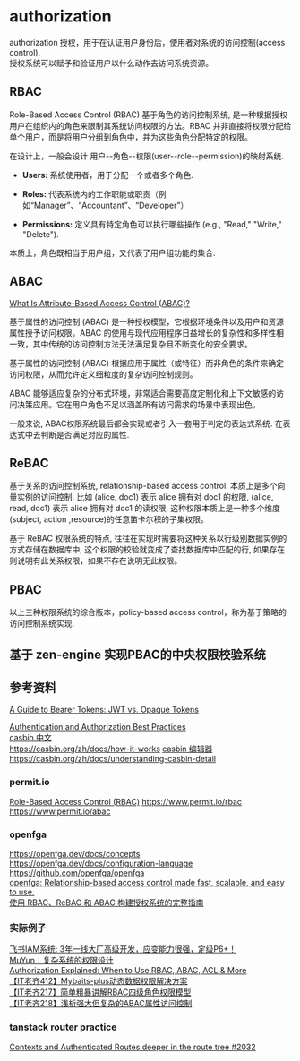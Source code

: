 
# authorization

authorization 授权，用于在认证用户身份后，使用者对系统的访问控制(access control).  
授权系统可以赋予和验证用户以什么动作去访问系统资源。

## RBAC

Role-Based Access Control (RBAC) 基于角色的访问控制系统, 是一种根据授权用户在组织内的角色来限制其系统访问权限的方法。RBAC 并非直接将权限分配给单个用户，而是将用户分组到角色中，并为这些角色分配特定的权限。

在设计上，一般会设计 用户--角色--权限(user--role--permission)的映射系统.

- **Users:** 系统使用者，用于分配一个或者多个角色.

- **Roles:** 代表系统内的工作职能或职责（例如“Manager”、“Accountant”、“Developer”）

- **Permissions:** 定义具有特定角色可以执行哪些操作 (e.g., "Read," "Write," "Delete"). 


本质上，角色既相当于用户组，又代表了用户组功能的集合.

## ABAC

[What Is Attribute-Based Access Control (ABAC)?](https://www.permit.io/blog/what-is-abac)  

基于属性的访问控制 (ABAC) 是一种授权模型，它根据环境条件以及用户和资源属性授予访问权限。ABAC 的使用与现代应用程序日益增长的复杂性和多样性相一致，其中传统的访问控制方法无法满足复杂且不断变化的安全要求。

基于属性的访问控制 (ABAC) 根据应用于属性（或特征）而非角色的条件来确定访问权限，从而允许定义细粒度的复杂访问控制规则。

ABAC 能够适应复杂的分布式环境，非常适合需要高度定制化和上下文敏感的访问决策应用。它在用户角色不足以涵盖所有访问需求的场景中表现出色。




一般来说, ABAC权限系统最后都会实现或者引入一套用于判定的表达式系统. 在表达式中去判断是否满足对应的属性.

## ReBAC

基于关系的访问控制系统, relationship-based access control. 本质上是多个向量实例的访问控制. 比如 (alice, doc1) 表示 alice 拥有对 doc1 的权限, (alice, read, doc1) 表示  alice 拥有对 doc1 的读权限, 这种权限本质上是一种多个维度(subject, action ,resource)的任意笛卡尔积的子集权限。

基于 ReBAC 权限系统的特点, 往往在实现时需要将这种关系以行级别数据实例的方式存储在数据库中, 这个权限的校验就变成了查找数据库中匹配的行, 如果存在则说明有此关系权限，如果不存在说明无此权限。

## PBAC

以上三种权限系统的综合版本，policy-based access control，称为基于策略的访问控制系统实现.


## 基于 zen-engine 实现PBAC的中央权限校验系统



## 参考资料

[A Guide to Bearer Tokens: JWT vs. Opaque Tokens](https://www.permit.io/blog/a-guide-to-bearer-tokens-jwt-vs-opaque-tokens)  

[Authentication and Authorization Best Practices](https://blog.gitguardian.com/authentication-and-authorization/)  
[casbin 中文](https://casbin.org/zh/)  
https://casbin.org/zh/docs/how-it-works
[casbin 编辑器](https://casbin.org/zh/editor)  
https://casbin.org/zh/docs/understanding-casbin-detail
### permit.io

[Role-Based Access Control (RBAC)](http://permit.io/rbac?_gl=1*vlim4i*_gcl_au*MTg2MTk3NDM3OC4xNzU1MDQ4NDE1*_ga*ODM5MTI1NDkwLjE3NDM2NDQ4OTU.*_ga_SPFKH5NXDE*czE3NTUwNTYyODIkbzkkZzEkdDE3NTUwNTYzNDIkajYwJGwwJGgxOTI1Mzk1ODM0 "http://permit.io/rbac")
https://www.permit.io/rbac
https://www.permit.io/abac

### openfga

https://openfga.dev/docs/concepts  
https://openfga.dev/docs/configuration-language  
https://github.com/openfga/openfga  
[openfga: Relationship-based access control made fast, scalable, and easy to use.](https://openfga.dev/)  
[使用 RBAC、ReBAC 和 ABAC 构建授权系统的完整指南](https://levelup.gitconnected.com/complete-guide-to-building-authorization-systems-using-rbac-rebac-and-abac-0a2ce5311d25)  

### 实际例子

[飞书IAM系统: 3年一线大厂高级开发，应变能力很强，定级P6+！](https://www.bilibili.com/video/BV1wHoiY9EBt/?spm_id_from=333.1387.upload.video_card.click&vd_source=8f2e8d9afb969c72b313832ed92dc193)  
[MuYun｜复杂系统的权限设计](https://www.bilibili.com/video/BV1iSDUYhEuh/?spm_id_from=333.337.search-card.all.click&vd_source=8f2e8d9afb969c72b313832ed92dc193)  
[Authorization Explained: When to Use RBAC, ABAC, ACL & More](https://www.youtube.com/watch?app=desktop&v=DT6Zy1X3ytM&t=552s)  
[【IT老齐412】Mybaits-plus动态数据权限解决方案](https://www.bilibili.com/video/BV1Dh4y1i7Nm/?spm_id_from=333.337.search-card.all.click&vd_source=8f2e8d9afb969c72b313832ed92dc193)  
[【IT老齐217】简单粗暴讲解RBAC四级角色权限模型](https://www.bilibili.com/video/BV1YT411N76n/?spm_id_from=333.337.search-card.all.click&vd_source=8f2e8d9afb969c72b313832ed92dc193)  
[【IT老齐218】浅析强大但复杂的ABAC属性访问控制](https://www.bilibili.com/video/BV1wT411M7bd/?spm_id_from=333.337.search-card.all.click&vd_source=8f2e8d9afb969c72b313832ed92dc193)  
### tanstack router practice

[Contexts and Authenticated Routes deeper in the route tree #2032](https://github.com/TanStack/router/discussions/2032)  
